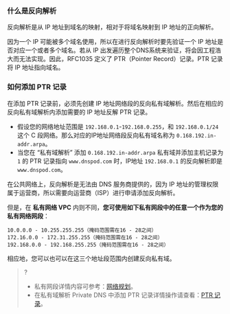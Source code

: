 ### 什么是反向解析

反向解析是从 IP 地址到域名的映射，相对于将域名映射到 IP 地址的正向解析。

因为一个 IP 可能被多个域名使用，所以在进行反向解析时要先验证一个 IP 地址是否对应一个或者多个域名。若从 IP 出发遍历整个DNS系统来验证，将会因工程浩大而无法实现。因此，RFC1035 定义了 PTR（Pointer Record）记录。PTR 记录将 IP 地址指向域名。

### 如何添加 PTR 记录

在添加 PTR 记录前，必须先创建 IP 地址网络段的反向私有域解析。然后在相应的反向私有域解析内添加需要的 IP 地址反解 PTR 记录。

- 假设您的网络地址范围是 `192.168.0.1`-`192.168.0.255`，和 `192.168.0.1/24` 这个 C 段网络。那么对应的IP地址网络段反向私有域名称为 `0.168.192.in-addr.arpa`。
- 当您在 “私有域解析” 添加 `0.168.192.in-addr.arpa` 私有域并添加主机记录为 `1` 的 PTR 记录指向 `www.dnspod.com` 时，IP地址 `192.168.0.1` 的反向解析即是 `www.dnspod.com`。

在公共网络上，反向解析是无法由 DNS 服务商提供的，因为 IP 地址的管理权限属于运营商，所以需要向运营商（ISP）进行申请添加反向解析。

但是，在 **私有网络 VPC** 内则不同，**您可使用如下私有网段中的任意一个作为您的私有网络网段**：

```
10.0.0.0 - 10.255.255.255（掩码范围需在16 - 28之间）
172.16.0.0 - 172.31.255.255（掩码范围需在16 - 28之间）
192.168.0.0 - 192.168.255.255（掩码范围需在16 - 28之间）
```

相应地，您可以也可以在这三个地址段范围内创建反向私有域。

>?
>- 私有网段详情内容可参考：[网络规划](https://cloud.tencent.com/document/product/215/30313)。
>- 在私有域解析 Private DNS 中添加 PTR 记录详情操作请查看：[PTR 记录](https://cloud.tencent.com/document/product/1338/50542)。
